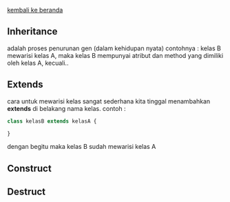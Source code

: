 [kembali ke beranda](index.md)
## Inheritance
adalah proses penurunan gen (dalam kehidupan nyata) contohnya : kelas B mewarisi kelas A, maka kelas B mempunyai atribut dan method yang dimiliki oleh kelas A, kecuali..

## Extends
cara untuk mewarisi kelas sangat sederhana kita tinggal menambahkan **extends** di belakang nama kelas. contoh :

```php
class kelasB extends kelasA {

}
```

dengan begitu maka kelas B sudah mewarisi kelas A

## Construct

## Destruct